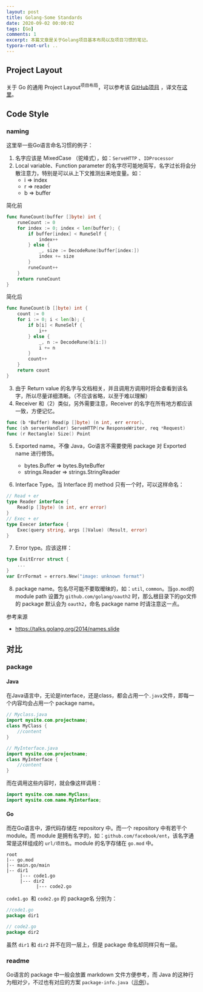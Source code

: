 ```yaml
---
layout: post
title: Golang-Some Standards
date: 2020-09-02 00:00:02
tags: [Go]
comments: 1
excerpt: 本篇文章是关于Golang项目基本布局以及项目习惯的笔记。
typora-root-url: ..
---
```


## Project Layout

关于 Go 的通用 Project Layout<sup>项目布局</sup>，可以参考该 [GitHub项目](https://github.com/golang-standards/project-layout) ，译文在[这里](https://github.com/golang-standards/project-layout/blob/master/README_zh.md)。

## Code Style 

### naming

这里举一些Go语言命名习惯的例子：

1. 名字应该是 MixedCase （驼峰式），如：`ServeHTTP` 、`IDProcessor`
2. Local variable、Function parameter 的名字尽可能地简写，名字过长将会分散注意力，特别是可以从上下文推测出来地变量。如：
   - i => index
   - r => reader
   - b => buffer

简化前

```go
func RuneCount(buffer []byte) int {
    runeCount := 0
    for index := 0; index < len(buffer); {
        if buffer[index] < RuneSelf {
            index++
        } else {
            _, size := DecodeRune(buffer[index:])
            index += size
        }
        runeCount++
    }
    return runeCount
}
```

简化后

```go
func RuneCount(b []byte) int {
    count := 0
    for i := 0; i < len(b); {
        if b[i] < RuneSelf {
            i++
        } else {
            _, n := DecodeRune(b[i:])
            i += n
        }
        count++
    }
    return count
}
```

3. 由于 Return value 的名字与文档相关，并且调用方调用时将会查看到该名字，所以尽量详细清晰。（不应该省略，以至于难以理解）
4. Receiver 和（2）类似，另外需要注意，Receiver 的名字在所有地方都应该一致，方便记忆。

```go
func (b *Buffer) Read(p []byte) (n int, err error)、
func (sh serverHandler) ServeHTTP(rw ResponseWriter, req *Request)
func (r Rectangle) Size() Point
```

5. Exported name。不像 Java，Go语言不需要使用 package 对 Exported name 进行修饰。
   - bytes.Buffer =>  bytes.ByteBuffer
   - strings.Reader => strings.StringReader

6. Interface Type。当 Interface 的 method 只有一个时，可以这样命名：

```go
// Read + er
type Reader interface {
    Read(p []byte) (n int, err error)
}
// Exec + er
type Execer interface {
    Exec(query string, args []Value) (Result, error)
}
```

7. Error type。应该这样：

```go
type ExitError struct {
    ...
}
var ErrFormat = errors.New("image: unknown format")
```

8. package name。包名尽可能不要取暧昧的，如：`util`, `common`。当`go.mod`的 module path 设置为 `github.com/golang/oauth2` 时，那么根目录下的go文件的 package 默认会为 `oauth2`，命名 package name 时请注意这一点。

参考来源

- https://talks.golang.org/2014/names.slide

## 对比

### package

#### Java

在Java语言中，无论是interface，还是class，都会占用一个`.java`文件，即每一个内容均会占用一个 package name。

```java
// Myclass.java
import mysite.com.projectname;
class MyClass {
    //content
}
```

```java
// MyInterface.java
import mysite.com.projectname;
class MyInterface {
    //content
}
```

而在调用这些内容时，就会像这样调用：

```java
import mysite.com.name.MyClass;
import mysite.com.name.MyInterface;
```

#### Go

而在Go语言中，源代码存储在 repository 中。而一个 repository 中有若干个 module。而 module 是拥有名字的，如：`github.com/facebook/ent`，该名字通常是这样组成的 `url/项目名`。module 的名字存储在 `go.mod` 中。

```
root
|-- go.mod
|-- main.go/main
|-- dir1
	 |--- code1.go
	 |--- dir2
	 	   |--- code2.go
```

`code1.go `和 `code2.go` 的 package名 分别为：

```go
//code1.go
package dir1

// code2.go
package dir2
```

虽然 `dir1` 和 `dir2` 并不在同一层上，但是 package 命名却同样只有一层。

### readme

Go语言的 package 中一般会放置 markdown 文件方便参考，而 Java 的这种行为相对少，不过也有对应的方案 `package-info.java`（[示例](https://github.com/spring-projects/spring-framework/tree/master/spring-orm/src/main/java/org/springframework/orm/jpa)）。

